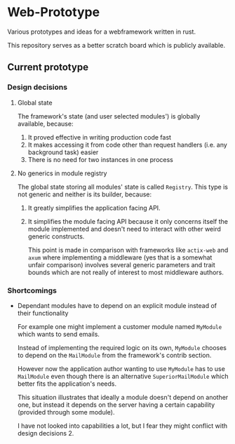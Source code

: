 # Web-Prototype

Various prototypes and ideas for a webframework written in rust.

This repository serves as a better scratch board which is publicly available.

## Current prototype

### Design decisions

1. Global state

   The framework's state (and user selected modules') is globally available, because:

    1. It proved effective in writing production code fast
    2. It makes accessing it from code other than request handlers (i.e. any background task) easier
    3. There is no need for two instances in one process

2. No generics in module registry

   The global state storing all modules' state is called `Registry`.
   This type is not generic and neither is its builder, because:

    1. It greatly simplifies the application facing API.
    2. It simplifies the module facing API because it only concerns itself the module implemented
       and doesn't need to interact with other weird generic constructs.

       This point is made in comparison with frameworks like `actix-web` and `axum` where implementing a middleware
       (yes that is a somewhat unfair comparison) involves several generic parameters and trait bounds which are not
       really of interest to most middleware authors.

### Shortcomings

- Dependant modules have to depend on an explicit module instead of their functionality

  For example one might implement a customer module named `MyModule` which wants to send emails.

  Instead of implementing the required logic on its own,
  `MyModule` chooses to depend on the `MailModule` from the framework's contrib section.

  However now the application author wanting to use `MyModule` has to use `MailModule` even though
  there is an alternative `SuperiorMailModule` which better fits the application's needs.

  This situation illustrates that ideally a module doesn't depend on another one, but instead it depends
  on the server having a certain capability (provided through some module).

  I have not looked into capabilities a lot, but I fear they might conflict with design decisions 2.